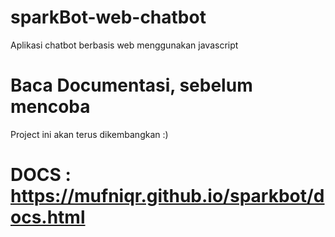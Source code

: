 # sparkBot-web-chatbot
Aplikasi chatbot berbasis web menggunakan javascript 
# Baca Documentasi, sebelum mencoba
Project ini akan terus dikembangkan :)
# DOCS : https://mufniqr.github.io/sparkbot/docs.html
